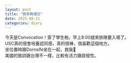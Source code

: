 ```yaml
---
layout: post
title: "開學典禮日"
date: 2025-08-21
categories: diary
---
```

今天是Convocation！穿了學生袍，早上8:00就來排隊要入場了。  
USC真的很會培養認同感，真的很棒，很喜歡這個地方。  
坐位置時跟Dornsife坐在一起，救我🥲  
美國的致詞跟台灣不一樣，比較有活力跟啟發性。
